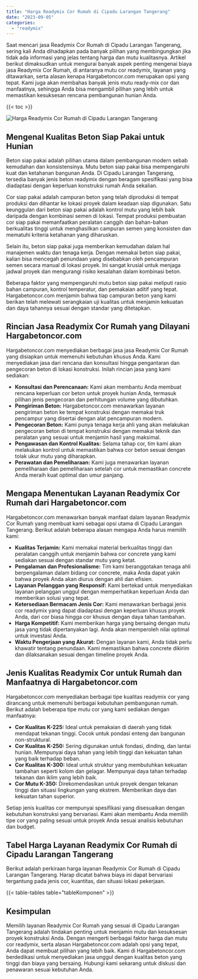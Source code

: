```yaml
---
title: "Harga Readymix Cor Rumah di Cipadu Larangan Tangerang"
date: "2023-09-05"
categories: 
  - "readymix"
---
```



Saat mencari jasa Readymix Cor Rumah di Cipadu Larangan Tangerang, sering kali Anda dihadapkan pada banyak pilihan yang membingungkan jika tidak ada informasi yang jelas tentang harga dan mutu kualitasnya. Artikel berikut dimaksudkan untuk mengurai banyak aspek penting mengenai biaya jasa Readymix Cor Rumah, di antaranya mutu cor readymix, layanan yang ditawarkan, serta alasan kenapa Hargabetoncor.com merupakan opsi yang tepat. Kami juga akan membahas banyak jenis mutu ready-mix cor dan manfaatnya, sehingga Anda bisa mengambil pilihan yang lebih untuk memastikan kesuksesan rencana pembangunan hunian Anda.

{{< toc >}}

![Harga Readymix Cor Rumah di Cipadu Larangan Tangerang](https://hargareadymixid.github.io/hbc/readymix-hbc%20(2).png)

## Mengenal Kualitas Beton Siap Pakai untuk Hunian

Beton siap pakai adalah pilihan utama dalam pembangunan modern sebab kemudahan dan konsistensinya. Mutu beton siap pakai bisa mempengaruhi kuat dan ketahanan bangunan Anda. Di Cipadu Larangan Tangerang, tersedia banyak jenis beton readymix dengan beragam spesifikasi yang bisa diadaptasi dengan keperluan konstruksi rumah Anda sekalian.

Cor siap pakai adalah campuran beton yang telah diproduksi di tempat produksi dan dihantar ke lokasi proyek dalam keadaan siap digunakan. Satu keunggulan dari beton siap pakai adalah kontrol mutu yang lebih baik daripada dengan kombinasi semen di lokasi. Tempat produksi pembuatan cor siap pakai memanfaatkan peralatan canggih dan bahan-bahan berkualitas tinggi untuk menghasilkan campuran semen yang konsisten dan mematuhi kriteria ketahanan yang diharuskan.

Selain itu, beton siap pakai juga memberikan kemudahan dalam hal manajemen waktu dan tenaga kerja. Dengan memakai beton siap pakai, kalian bisa mencegah penundaan yang disebabkan oleh pencampuran semen secara manual di lokasi proyek. Ini sangat krusial untuk menjaga jadwal proyek dan mengurangi risiko kesalahan dalam kombinasi beton.

Beberapa faktor yang mempengaruhi mutu beton siap pakai meliputi rasio bahan campuran, kontrol temperatur, dan pemakaian aditif yang tepat. Hargabetoncor.com menjamin bahwa tiap campuran beton yang kami berikan telah melewati serangkaian uji kualitas untuk menjamin kekuatan dan daya tahannya sesuai dengan standar yang ditetapkan.

## Rincian Jasa Readymix Cor Rumah yang Dilayani Hargabetoncor.com

Hargabetoncor.com menyediakan berbagai jasa jasa Readymix Cor Rumah yang disiapkan untuk memenuhi kebutuhan khusus Anda. Kami menyediakan jasa dari rencana dan konsultasi hingga pengantaran dan pengecoran beton di lokasi konstruksi. Inilah rincian jasa yang kami sediakan:

- **Konsultasi dan Perencanaan:** Kami akan membantu Anda membuat rencana keperluan cor beton untuk proyek hunian Anda, termasuk pilihan jenis pengecoran dan perhitungan volume yang dibutuhkan.
- **Pengiriman Beton:** Hargabetoncor.com menawarkan layanan pengiriman beton ke tempat konstruksi dengan memakai truk pencampur yang disertai dengan alat pencampuran modern.
- **Pengecoran Beton:** Kami punya tenaga kerja ahli yang akan melakukan pengecoran beton di tempat konstruksi dengan memakai teknik dan peralatan yang sesuai untuk menjamin hasil yang maksimal.
- **Pengawasan dan Kontrol Kualitas:** Selama tahap cor, tim kami akan melakukan kontrol untuk memastikan bahwa cor beton sesuai dengan tolak ukur mutu yang diharapkan.
- **Perawatan dan Pemeliharaan:** Kami juga menawarkan layanan pemeliharaan dan pemeliharaan setelah cor untuk memastikan concrete Anda meraih kuat optimal dan umur panjang.

## Mengapa Menentukan Layanan Readymix Cor Rumah dari Hargabetoncor.com

Hargabetoncor.com menawarkan banyak manfaat dalam layanan Readymix Cor Rumah yang membuat kami sebagai opsi utama di Cipadu Larangan Tangerang. Berikut adalah beberapa alasan mengapa Anda harus memilih kami:

- **Kualitas Terjamin:** Kami memakai material berkualitas tinggi dan peralatan canggih untuk menjamin bahwa cor concrete yang kami sediakan sesuai dengan standar mutu yang ketat.
- **Pengalaman dan Profesionalisme:** Tim kami beranggotakan tenaga ahli berpengalaman dalam bidang cor concrete, maka Anda dapat yakin bahwa proyek Anda akan diurus dengan ahli dan efisien.
- **Layanan Pelanggan yang Responsif:** Kami bertekad untuk menyediakan layanan pelanggan unggul dengan memperhatikan keperluan Anda dan memberikan solusi yang tepat.
- **Ketersediaan Bermacam Jenis Cor:** Kami menawarkan berbagai jenis cor readymix yang dapat diadaptasi dengan keperluan khusus proyek Anda, dari cor biasa hingga cor khusus dengan daya tahan tambahan.
- **Harga Kompetitif:** Kami memberikan harga yang bersaing dengan mutu jasa yang tidak dipertanyakan lagi. Anda akan memperoleh nilai optimal untuk investasi Anda.
- **Waktu Pengerjaan yang Akurat:** Dengan layanan kami, Anda tidak perlu khawatir tentang penundaan. Kami memastikan bahwa concrete dikirim dan dilaksanakan sesuai dengan timeline proyek Anda.

## Jenis Kualitas Readymix Cor untuk Rumah dan Manfaatnya di Hargabetoncor.com

Hargabetoncor.com menyediakan berbagai tipe kualitas readymix cor yang dirancang untuk memenuhi berbagai kebutuhan pembangunan rumah. Berikut adalah beberapa tipe mutu cor yang kami sediakan dengan manfaatnya:

- **Cor Kualitas K-225:** Ideal untuk pemakaian di daerah yang tidak mendapat tekanan tinggi. Cocok untuk pondasi enteng dan bangunan non-struktural.
- **Cor Kualitas K-250:** Sering digunakan untuk fondasi, dinding, dan lantai hunian. Mempunyai daya tahan yang lebih tinggi dan kekuatan tahan yang baik terhadap beban.
- **Cor Kualitas K-300:** Ideal untuk struktur yang membutuhkan kekuatan tambahan seperti kolom dan gelagar. Mempunyai daya tahan terhadap tekanan dan iklim yang lebih baik.
- **Cor Mutu K-350:** Direkomendasikan untuk proyek dengan tekanan tinggi dan situasi lingkungan yang ekstrem. Memberikan daya dan kekuatan tahan superior.

Setiap jenis kualitas cor mempunyai spesifikasi yang disesuaikan dengan kebutuhan konstruksi yang bervariasi. Kami akan membantu Anda memilih tipe cor yang paling sesuai untuk proyek Anda sesuai analisis kebutuhan dan budget.

## Tabel Harga Layanan Readymix Cor Rumah di Cipadu Larangan Tangerang

Berikut adalah perkiraan harga layanan Readymix Cor Rumah di Cipadu Larangan Tangerang. Harap dicatat bahwa biaya ini dapat bervariasi tergantung pada jenis cor, kuantitas, dan situasi lokasi pekerjaan.

{{< table-tables table="tableKomponen" >}}

## Kesimpulan

Memilih layanan Readymix Cor Rumah yang sesuai di Cipadu Larangan Tangerang adalah tindakan penting untuk menjamin mutu dan kesuksesan proyek konstruksi Anda. Dengan mengerti berbagai faktor harga dan mutu cor readymix, serta alasan Hargabetoncor.com adalah opsi yang tepat, Anda dapat membuat pilihan yang lebih baik. Kami di Hargabetoncor.com berdedikasi untuk menyediakan jasa unggul dengan kualitas beton yang tinggi dan biaya yang bersaing. Hubungi kami sekarang untuk diskusi dan penawaran sesuai kebutuhan Anda.
